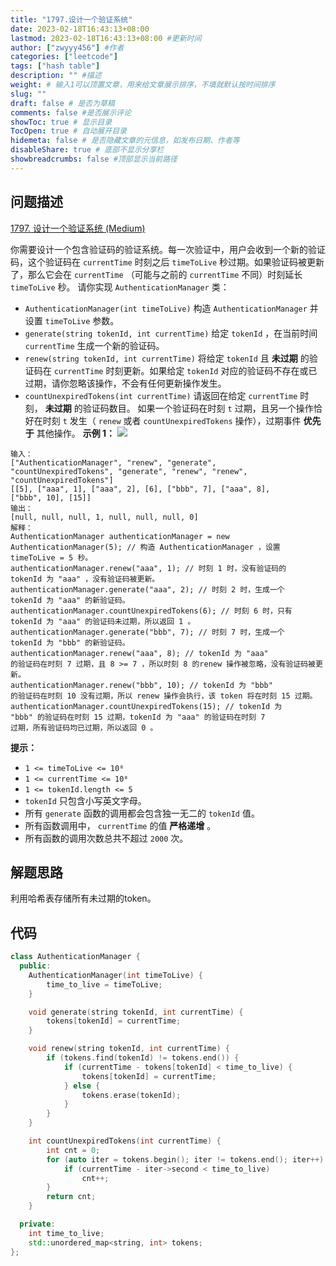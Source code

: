 ```yaml
---
title: "1797.设计一个验证系统"
date: 2023-02-18T16:43:13+08:00
lastmod: 2023-02-18T16:43:13+08:00 #更新时间
author: ["zwyyy456"] #作者
categories: ["leetcode"]
tags: ["hash table"]
description: "" #描述
weight: # 输入1可以顶置文章，用来给文章展示排序，不填就默认按时间排序
slug: ""
draft: false # 是否为草稿
comments: false #是否展示评论
showToc: true # 显示目录
TocOpen: true # 自动展开目录
hidemeta: false # 是否隐藏文章的元信息，如发布日期、作者等
disableShare: true # 底部不显示分享栏
showbreadcrumbs: false #顶部显示当前路径
---
```

## 问题描述
[1797. 设计一个验证系统 (Medium)](https://leetcode.cn/problems/design-authentication-manager/)

你需要设计一个包含验证码的验证系统。每一次验证中，用户会收到一个新的验证码，这个验证码在 `currentTime`
时刻之后 `timeToLive` 秒过期。如果验证码被更新了，那么它会在 `currentTime` （可能与之前的
`currentTime` 不同）时刻延长 `timeToLive` 秒。
请你实现 `AuthenticationManager` 类：
- `AuthenticationManager(int timeToLive)` 构造
`AuthenticationManager` 并设置 `timeToLive` 参数。
- `generate(string tokenId, int currentTime)` 给定 `tokenId`
，在当前时间 `currentTime` 生成一个新的验证码。
- `renew(string tokenId, int currentTime)` 将给定 `tokenId` 且
**未过期** 的验证码在 `currentTime` 时刻更新。如果给定 `tokenId`
对应的验证码不存在或已过期，请你忽略该操作，不会有任何更新操作发生。
- `countUnexpiredTokens(int currentTime)` 请返回在给定
`currentTime` 时刻， **未过期** 的验证码数目。
如果一个验证码在时刻 `t` 过期，且另一个操作恰好在时刻 `t` 发生（ `renew` 或者
`countUnexpiredTokens` 操作），过期事件 **优先于** 其他操作。
**示例 1：**
![](https://pic-upyun.zwyyy456.tech/smms/2023-12-26-065418.png)
```
输入：
["AuthenticationManager", "renew", "generate",
"countUnexpiredTokens", "generate", "renew", "renew",
"countUnexpiredTokens"]
[[5], ["aaa", 1], ["aaa", 2], [6], ["bbb", 7], ["aaa", 8],
["bbb", 10], [15]]
输出：
[null, null, null, 1, null, null, null, 0]
解释：
AuthenticationManager authenticationManager = new
AuthenticationManager(5); // 构造 AuthenticationManager ，设置
timeToLive = 5 秒。
authenticationManager.renew("aaa", 1); // 时刻 1 时，没有验证码的
tokenId 为 "aaa" ，没有验证码被更新。
authenticationManager.generate("aaa", 2); // 时刻 2 时，生成一个
tokenId 为 "aaa" 的新验证码。
authenticationManager.countUnexpiredTokens(6); // 时刻 6 时，只有
tokenId 为 "aaa" 的验证码未过期，所以返回 1 。
authenticationManager.generate("bbb", 7); // 时刻 7 时，生成一个
tokenId 为 "bbb" 的新验证码。
authenticationManager.renew("aaa", 8); // tokenId 为 "aaa"
的验证码在时刻 7 过期，且 8 >= 7 ，所以时刻 8 的renew 操作被忽略，没有验证码被更新。
authenticationManager.renew("bbb", 10); // tokenId 为 "bbb"
的验证码在时刻 10 没有过期，所以 renew 操作会执行，该 token 将在时刻 15 过期。
authenticationManager.countUnexpiredTokens(15); // tokenId 为
"bbb" 的验证码在时刻 15 过期，tokenId 为 "aaa" 的验证码在时刻 7
过期，所有验证码均已过期，所以返回 0 。
```
**提示：**
- `1 <= timeToLive <= 10⁸`
- `1 <= currentTime <= 10⁸`
- `1 <= tokenId.length <= 5`
- `tokenId` 只包含小写英文字母。
- 所有 `generate` 函数的调用都会包含独一无二的 `tokenId` 值。
- 所有函数调用中， `currentTime` 的值 **严格递增** 。
- 所有函数的调用次数总共不超过 `2000` 次。

## 解题思路
利用哈希表存储所有未过期的token。

## 代码
```cpp
class AuthenticationManager {
  public:
    AuthenticationManager(int timeToLive) {
        time_to_live = timeToLive;
    }

    void generate(string tokenId, int currentTime) {
        tokens[tokenId] = currentTime;
    }

    void renew(string tokenId, int currentTime) {
        if (tokens.find(tokenId) != tokens.end()) {
            if (currentTime - tokens[tokenId] < time_to_live) {
                tokens[tokenId] = currentTime;
            } else {
                tokens.erase(tokenId);
            }
        }
    }

    int countUnexpiredTokens(int currentTime) {
        int cnt = 0;
        for (auto iter = tokens.begin(); iter != tokens.end(); iter++) {
            if (currentTime - iter->second < time_to_live)
                cnt++;
        }
        return cnt;
    }

  private:
    int time_to_live;
    std::unordered_map<string, int> tokens;
};
```